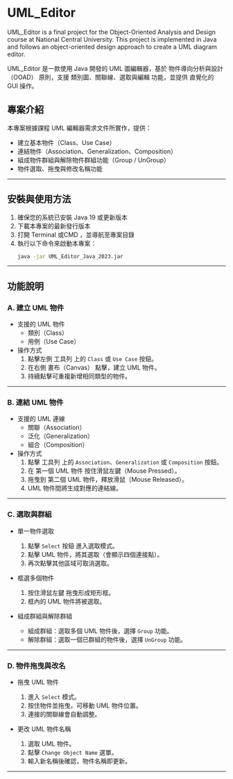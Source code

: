 # UML_Editor

UML_Editor is a final project for the Object-Oriented Analysis and Design course at National Central University. 
This project is implemented in Java and follows an object-oriented design approach to create a UML diagram editor.

UML_Editor 是一款使用 Java 開發的 UML 圖編輯器，基於 物件導向分析與設計（OOAD） 原則，支援 類別圖、關聯線、選取與編輯 功能，並提供 直覺化的 GUI 操作。

## 專案介紹
本專案根據課程 UML 編輯器需求文件所實作，提供：
- 建立基本物件（Class、Use Case）
- 連結物件（Association、Generalization、Composition）
- 組成物件群組與解除物件群組功能（Group / UnGroup）
- 物件選取、拖曳與修改名稱功能


---

## 安裝與使用方法

1. 確保您的系統已安裝 Java 19 或更新版本
2. 下載本專案的最新發行版本
3. 打開 Terminal 或CMD ，並導航至專案目錄
4. 執行以下命令來啟動本專案：
   ```bash
   java -jar UML_Editor_Java_2023.jar
---

##  功能說明
### A. 建立 UML 物件
- 支援的 UML 物件
  - 類別（Class）
  - 用例（Use Case）
- 操作方式
  1. 點擊左側 工具列 上的 `Class` 或 `Use Case` 按鈕。
  2. 在右側 畫布（Canvas） 點擊，建立 UML 物件。
  3. 持續點擊可重複新增相同類型的物件。

---

### B. 連結 UML 物件
- 支援的 UML 連線
  - 關聯（Association）
  - 泛化（Generalization）
  - 組合（Composition）
- 操作方式
  1. 點擊 工具列 上的 `Association`、`Generalization` 或 `Composition` 按鈕。
  2. 在 第一個 UML 物件 按住滑鼠左鍵（Mouse Pressed）。
  3. 拖曳到 第二個 UML 物件，釋放滑鼠（Mouse Released）。
  4. UML 物件間將生成對應的連結線。

---

###  C. 選取與群組
- 單一物件選取
  1. 點擊 `Select` 按鈕 進入選取模式。
  2. 點擊 UML 物件，將其選取（會顯示四個連接點）。
  3. 再次點擊其他區域可取消選取。

- 框選多個物件
  1. 按住滑鼠左鍵 拖曳形成矩形框。
  2. 框內的 UML 物件將被選取。

- 組成群組與解除群組
  - 組成群組：選取多個 UML 物件後，選擇 `Group` 功能。
  - 解除群組：選取一個已群組的物件後，選擇 `UnGroup` 功能。

---

###  D. 物件拖曳與改名
- 拖曳 UML 物件
  1. 進入 `Select` 模式。
  2. 按住物件並拖曳，可移動 UML 物件位置。
  3. 連接的關聯線會自動調整。

- 更改 UML 物件名稱
  1. 選取 UML 物件。
  2. 點擊 `Change Object Name` 選單。
  3. 輸入新名稱後確認，物件名稱即更新。

---

